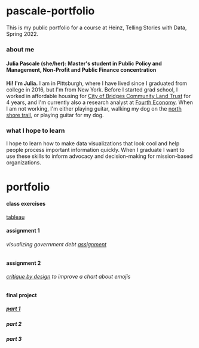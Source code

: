 # pascale-portfolio
This is my public portfolio for a course at Heinz, Telling Stories with Data, Spring 2022.

### about me
#### Julia Pascale (she/her): Master's student in Public Policy and Management, Non-Profit and Public Finance concentration
**Hi! I'm Julia.** I am in Pittsburgh, where I have lived since I graduated from college in 2016, but I'm from New York. Before I started grad school, I worked in affordable housing for [City of Bridges Community Land Trust](https://www.cityofbridgesclt.org) for 4 years, and I'm currently also a research analyst at [Fourth Economy](https://www.fourtheconomy.com). 
When I am not working, I'm either playing guitar, walking my dog on the [north shore trail](https://goo.gl/maps/Dqki8Hg6V6tDR8kC8), or playing guitar for my dog. 

### what I hope to learn
I hope to learn how to make data visualizations that look cool and help people process important information quickly. When I graduate I want to use these skills to inform advocacy and decision-making for mission-based organizations.

# portfolio

#### class exercises
[tableau](https://julia-pascale.github.io/pascale-portfolio/tableau-practice.html)

#### assignment 1

###### visualizing government debt [assignment](https://julia-pascale.github.io/pascale-portfolio/dataviz1.html)

#### assignment 2

###### [critique by design](https://julia-pascale.github.io/pascale-portfolio/assignment2.html) to improve a chart about emojis

#### final project 

##### [part 1](https://julia-pascale.github.io/pascale-portfolio/finalproject_part1.html)

##### part 2

##### part 3





